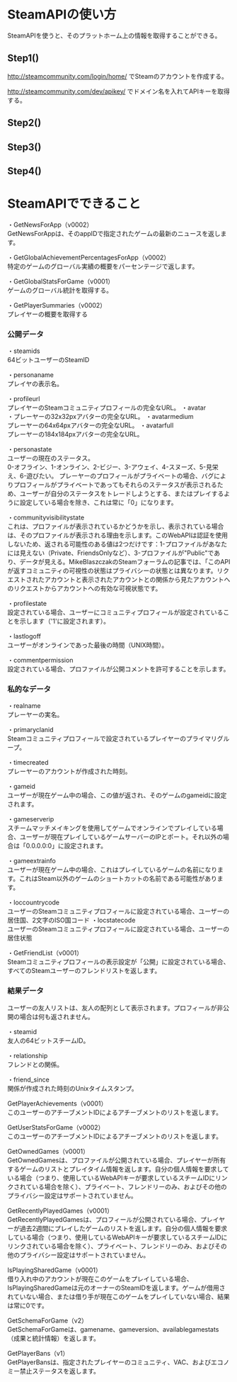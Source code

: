 # SteamAPIの使い方

SteamAPIを使うと、そのプラットホーム上の情報を取得することができる。

## Step1()

http://steamcommunity.com/login/home/ でSteamのアカウントを作成する。

http://steamcommunity.com/dev/apikey/ でドメイン名を入れてAPIキーを取得する。

## Step2()

## Step3()

## Step4()

# SteamAPIでできること

・GetNewsForApp（v0002）  
GetNewsForAppは、そのappIDで指定されたゲームの最新のニュースを返します。

・GetGlobalAchievementPercentagesForApp（v0002）  
特定のゲームのグローバル実績の概要をパーセンテージで返します。

・GetGlobalStatsForGame（v0001）  
ゲームのグローバル統計を取得する。

・GetPlayerSummaries（v0002）  
プレイヤーの概要を取得する

### 公開データ
・steamids  
64ビットユーザーのSteamID

・personaname  
プレイヤの表示名。

・profileurl  
プレイヤーのSteamコミュニティプロフィールの完全なURL。
・avatar  
・プレーヤーの32x32pxアバターの完全なURL。
・avatarmedium  
プレーヤーの64x64pxアバターの完全なURL。
・avatarfull  
プレーヤーの184x184pxアバターの完全なURL。

・personastate  
ユーザーの現在のステータス。  
0-オフライン、1-オンライン、2-ビジー、3-アウェイ、4-スヌーズ、5-見栄え、6-遊びたい。
プレーヤーのプロフィールがプライベートの場合、バグによりプロフィールがプライベートであってもそれらのステータスが表示されるため、ユーザーが自分のステータスをトレードしようとする、またはプレイするように設定している場合を除き、これは常に「0」になります。

・communityvisibilitystate  
これは、プロファイルが表示されているかどうかを示し、表示されている場合は、そのプロファイルが表示される理由を示します。このWebAPIは認証を使用しないため、返される可能性のある値は2つだけです：1-プロファイルがあなたには見えない（Private、FriendsOnlyなど）、3-プロファイルが"Public"であり、データが見える。MikeBlaszczakのSteamフォーラムの記事では、「このAPIが返すコミュニティの可視性の状態はプライバシーの状態とは異なります。リクエストされたアカウントと表示されたアカウントとの関係から見たアカウントへのリクエストからアカウントへの有効な可視状態です。

・profilestate  
設定されている場合、ユーザーにコミュニティプロフィールが設定されていることを示します（'1'に設定されます）。

・lastlogoff  
ユーザーがオンラインであった最後の時間（UNIX時間）。

・commentpermission  
設定されている場合、プロファイルが公開コメントを許可することを示します。

### 私的なデータ
・realname  
プレーヤーの実名。

・primaryclanid  
Steamコミュニティプロフィールで設定されているプレイヤーのプライマリグループ。

・timecreated  
プレーヤーのアカウントが作成された時刻。

・gameid  
ユーザーが現在ゲーム中の場合、この値が返され、そのゲームのgameidに設定されます。

・gameserverip  
スチームマッチメイキングを使用してゲームでオンラインでプレイしている場合、ユーザーが現在プレイしているゲームサーバーのIPとポート。それ以外の場合は「0.0.0.0:0」に設定されます。

・gameextrainfo  
ユーザーが現在ゲーム中の場合、これはプレイしているゲームの名前になります。これはSteam以外のゲームのショートカットの名前である可能性があります。

・loccountrycode  
ユーザーのSteamコミュニティプロフィールに設定されている場合、ユーザーの居住国、2文字のISO国コード
・locstatecode  
ユーザーのSteamコミュニティプロフィールに設定されている場合、ユーザーの居住状態

・GetFriendList（v0001）  
Steamコミュニティプロフィールの表示設定が「公開」に設定されている場合、すべてのSteamユーザーのフレンドリストを返します。

### 結果データ
ユーザーの友人リストは、友人の配列として表示されます。プロフィールが非公開の場合は何も返されません。

・steamid  
友人の64ビットスチームID。

・relationship  
フレンドとの関係。

・friend_since  
関係が作成された時刻のUnixタイムスタンプ。

GetPlayerAchievements（v0001）  
このユーザーのアチーブメントIDによるアチーブメントのリストを返します。

GetUserStatsForGame（v0002）  
このユーザーのアチーブメントIDによるアチーブメントのリストを返します。

GetOwnedGames（v0001）  
GetOwnedGamesは、プロファイルが公開されている場合、プレイヤーが所有するゲームのリストとプレイタイム情報を返します。自分の個人情報を要求している場合（つまり、使用しているWebAPIキーが要求しているスチームIDにリンクされている場合を除く）、プライベート、フレンドリーのみ、およびその他のプライバシー設定はサポートされていません。

GetRecentlyPlayedGames（v0001）  
GetRecentlyPlayedGamesは、プロフィールが公開されている場合、プレイヤーが過去2週間にプレイしたゲームのリストを返します。自分の個人情報を要求している場合（つまり、使用しているWebAPIキーが要求しているスチームIDにリンクされている場合を除く）、プライベート、フレンドリーのみ、およびその他のプライバシー設定はサポートされていません。

IsPlayingSharedGame（v0001）  
借り入れ中のアカウントが現在このゲームをプレイしている場合、IsPlayingSharedGameは元のオーナーのSteamIDを返します。ゲームが借用されていない場合、または借り手が現在このゲームをプレイしていない場合、結果は常に0です。

GetSchemaForGame（v2）  
GetSchemaForGameは、gamename、gameversion、availablegamestats（成果と統計情報）を返します。

GetPlayerBans（v1）  
GetPlayerBansは、指定されたプレイヤーのコミュニティ、VAC、およびエコノミー禁止ステータスを返します。

